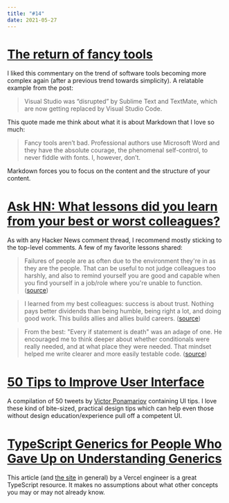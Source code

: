```yaml
---
title: "#14"
date: 2021-05-27
---
```

# [The return of fancy tools](https://macwright.com/2021/03/16/return-of-fancy-tools.html)

I liked this commentary on the trend of software tools becoming more complex again (after a previous trend towards simplicity). A relatable example from the post:

> Visual Studio was “disrupted” by Sublime Text and TextMate, which are now getting replaced by Visual Studio Code.

This quote made me think about what it is about Markdown that I love so much:

> Fancy tools aren’t bad. Professional authors use Microsoft Word and they have the absolute courage, the phenomenal self-control, to never fiddle with fonts. I, however, don’t.

Markdown forces you to focus on the content and the structure of your content.

# [Ask HN: What lessons did you learn from your best or worst colleagues?](https://news.ycombinator.com/item?id=27161901)

As with any Hacker News comment thread, I recommend mostly sticking to the top-level comments. A few of my favorite lessons shared:

> Failures of people are as often due to the environment they're in as they are the people. That can be useful to not judge colleagues too harshly, and also to remind yourself you are good and capable when you find yourself in a job/role where you're unable to function. ([source](https://news.ycombinator.com/item?id=27162575))

> I learned from my best colleagues: success is about trust. Nothing pays better dividends than being humble, being right a lot, and doing good work. This builds allies and allies build careers. ([source](https://news.ycombinator.com/item?id=27162278))

> From the best: "Every if statement is death" was an adage of one. He encouraged me to think deeper about whether conditionals were really needed, and at what place they were needed. That mindset helped me write clearer and more easily testable code. ([source](https://news.ycombinator.com/item?id=27164369))


# [50 Tips to Improve User Interface](https://fifty.user-interface.io/50_ui_tips.pdf)

A compilation of 50 tweets by [Victor Ponamariov](https://twitter.com/vponamariov) containing UI tips. I love these kind of bite-sized, practical design tips which can help even those without design education/experience pull off a competent UI.

# [TypeScript Generics for People Who Gave Up on Understanding Generics](https://ts.chibicode.com/generics)

This article (and [the site](https://ts.chibicode.com/) in general) by a Vercel engineer is a great TypeScript resource. It makes no assumptions about what other concepts you may or may not already know.
